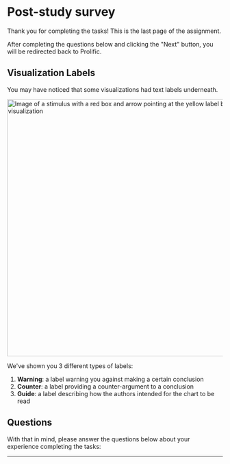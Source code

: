 # Post-study survey

Thank you for completing the tasks! This is the last page of the assignment.

After completing the questions below and clicking the "Next" button, you will be redirected back to Prolific.

## Visualization Labels

You may have noticed that some visualizations had text labels underneath.

<img src="./assets/box.jpg" alt="Image of a stimulus with a red box and arrow pointing at the yellow label box below the visualization" width="600"/>

We've shown you 3 different types of labels:

1. **Warning**: a label warning you against making a certain conclusion
2. **Counter**: a label providing a counter-argument to a conclusion
3. **Guide**: a label describing how the authors intended for the chart to be read

## Questions

With that in mind, please answer the questions below about your experience completing the tasks:

---
